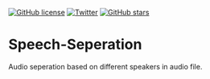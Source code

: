 [![GitHub license](https://img.shields.io/github/license/therc01/MR-net)](https://github.com/therc01/MR-net/blob/main/LICENSE)
[![Twitter](https://img.shields.io/twitter/follow/therc01.svg?label=Follow&style=social)](https://twitter.com/therc01)
[![GitHub stars](https://img.shields.io/github/stars/therc01/MR-net?logo=Github)](https://github.com/therc01/MR-net/stargazers)

# Speech-Seperation
Audio seperation based on different speakers in audio file. 
